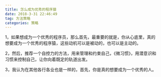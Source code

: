 ```yaml
---
title: 怎么成为优秀的程序猿
date: 2018-3-31 22:46:49
tag: 方法策略
categories: 策略
---
```


1，如果想成为一个优秀的程序员，那么首先，最重要的就是，你从心底里，真的想要成为一个优秀的程序猿，这些动机可以是被动的，也可以是主动的。

2，然后，推荐一个自控力的方法，用来管理和约束自己，《微习惯》，用潜意识和习惯来控制自己，让你向着既定的轨道出发。

3，我认为在其他各行各业也是一样的，首先，你是真的想要成为一个优秀的人。
